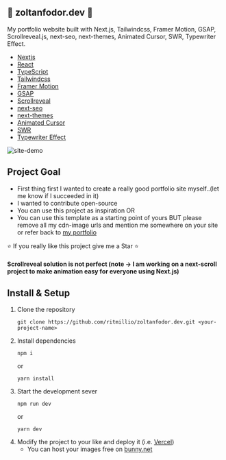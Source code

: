 ## :penguin: zoltanfodor.dev :penguin:

My portfolio website built with Next.js, Tailwindcss, Framer Motion, GSAP, Scrollreveal.js, next-seo, next-themes, Animated Cursor, SWR, Typewriter Effect.
- [Nextjs](https://nextjs.org/)
- [React](https://reactjs.org/)
- [TypeScript](https://www.typescriptlang.org/)
- [Tailwindcss](https://tailwindcss.com/)
- [Framer Motion](https://www.framer.com/motion/)
- [GSAP](https://greensock.com/gsap/)
- [Scrollreveal](https://scrollrevealjs.org/)
- [next-seo](https://github.com/garmeeh/next-seo)
- [next-themes](https://github.com/pacocoursey/next-themes#readme)
- [Animated Cursor](https://github.com/stephenscaff/react-animated-cursor)
- [SWR](https://swr.vercel.app/)
- [Typewriter Effect](https://github.com/tameemsafi/typewriterjs)


![site-demo](https://zoltanfodor.b-cdn.net/zoltanfodor-dev-intro.png)

## Project Goal 
- First thing first I wanted to create a really good portfolio site myself..(let me know if I succeeded in it)
- I wanted to contribute open-source
- You can use this project as inspiration OR
- You can use this template as a starting point of yours BUT please remove all my cdn-image urls and mention me somewhere on your site or refer back to [my portfolio](https://zoltanfodor.dev)

:star: If you really like this project give me a Star :star:

#### Scrollreveal solution is not perfect (note -> I am working on a next-scroll project to make animation easy for everyone using Next.js)

## Install & Setup

1. Clone the repository
    ```
    git clone https://github.com/ritmillio/zoltanfodor.dev.git <your-project-name>
    ```
2. Install dependencies
   ```
   npm i
   ```
   or
   ```
   yarn install
   ```
3. Start the development sever 
    ```
    npm run dev
    ```
    or
    ```
    yarn dev
    ```
4. Modify the project to your like and deploy it (i.e. [Vercel](https://vercel.com))
    - You can host your images free on [bunny.net](https://bunny.net/)

